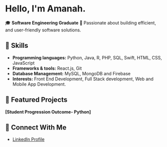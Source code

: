 # Hello, I'm Amanah. 

🎓 **Software Engineering Graduate**
🌟 Passionate about building efficient, and user-friendly software solutions.  

## 🚀 Skills
- **Programming languages:** Python, Java, R, PHP, SQL, Swift, HTML, CSS, JavaScript
- **Frameworks & tools:** React.js, Git
- **Database Management:** MySQL, MongoDB and Firebase
- **Interests:** Front End Development, Full Stack development, Web and Mobile App Development. 

## 📂 Featured Projects
**[Student Progression Outcome- Python]**

## 🤝 Connect With Me
- [LinkedIn Profile](https://www.linkedin.com/in/amanah-ali-a7536a242/)

<!--
**AmanahAli/AmanahAli** is a ✨ _special_ ✨ repository because its `README.md` (this file) appears on your GitHub profile.


